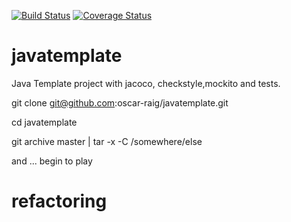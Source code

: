 [![Build Status](https://travis-ci.org/oscar-raig/javatemplate.svg?branch=master)](https://travis-ci.org/oscar-raig/javatemplate)
[![Coverage Status](https://coveralls.io/repos/oscar-raig/javatemplate/badge.svg?branch=master&service=github)](https://coveralls.io/github/oscar-raig/javatemplate?branch=master)

# javatemplate

Java Template project with jacoco, checkstyle,mockito and tests.

git clone git@github.com:oscar-raig/javatemplate.git

cd javatemplate

git archive master | tar -x -C /somewhere/else

and ... begin to play

# refactoring
